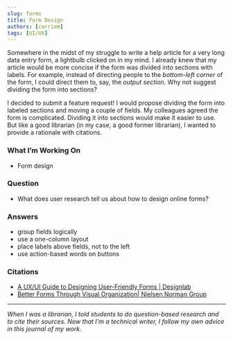 ```yaml
---
slug: forms
title: Form Design
authors: [carriem]
tags: [UI/UX]
---
```


Somewhere in the midst of my struggle to write a help article for a very long data entry form, a lightbulb clicked on in my mind. I already knew that my article would be more concise if the form was divided into sections with labels. For example, instead of directing people to the *bottom-left corner* of the form, I could direct them to, say, the *output section*. Why not suggest dividing the form into sections?

I decided to submit a feature request! I would propose dividing the form into labeled sections and moving a couple of fields. My colleagues agreed the form is complicated. Dividing it into sections would make it easier to use. But like a good librarian (in my case, a good former librarian), I wanted to provide a rationale with citations.

### What I’m Working On

* Form design

### Question

* What does user research tell us about how to design online forms?

### Answers

* group fields logically
* use a one-column layout
* place labels above fields, not to the left
* use action-based words on buttons

### Citations

* [A UX/UI Guide to Designing User-Friendly Forms | Designlab](https://designlab.com/blog/form-ui-design-best-practices/)
* [Better Forms Through Visual Organization| Nielsen Norman Group](https://www.nngroup.com/videos/better-forms-visual-organization/)

___

*When I was a librarian, I told students to do question-based research and to cite their sources. Now that I'm a technical writer, I follow my own advice in this journal of my work.*
